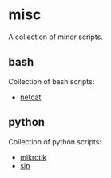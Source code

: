 # misc
A collection of minor scripts.

## bash
Collection of bash scripts:

- [netcat](bash/nc)

## python
Collection of python scripts:

- [mikrotik](python/mikrotik)
- [sip](python/sip)
